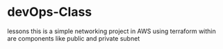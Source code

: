 # devOps-Class
lessons 
this is a simple networking project in AWS using terraform
within are components like public and private subnet
